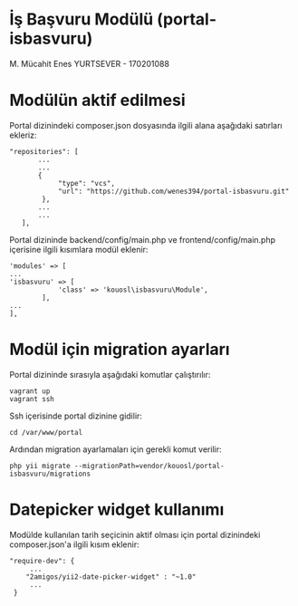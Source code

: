 # İş Başvuru Modülü (portal-isbasvuru)
M. Mücahit Enes YURTSEVER - 170201088

# Modülün aktif edilmesi
Portal dizinindeki composer.json dosyasında ilgili alana aşağıdaki satırları ekleriz:
```
"repositories": [
       ...
       ...
       {
            "type": "vcs",
            "url": "https://github.com/wenes394/portal-isbasvuru.git"
        },
       ...
       ...
   ],
```        
Portal dizininde backend/config/main.php ve frontend/config/main.php içerisine ilgili kısımlara modül eklenir:
```
'modules' => [
...
'isbasvuru' => [
            'class' => 'kouosl\isbasvuru\Module',
        ],
...
],
```
# Modül için migration ayarları
Portal dizininde sırasıyla aşağıdaki komutlar çalıştırılır:
```
vagrant up
vagrant ssh
```
Ssh içerisinde portal dizinine gidilir:
```
cd /var/www/portal
```
Ardından migration ayarlamaları için gerekli komut verilir:
```
php yii migrate --migrationPath=vendor/kouosl/portal-isbasvuru/migrations
```
# Datepicker widget kullanımı
Modülde kullanılan tarih seçicinin aktif olması için portal dizinindeki composer.json'a ilgili kısım eklenir:
```
"require-dev": {
     ...
    "2amigos/yii2-date-picker-widget" : "~1.0"
     ...
 }
```

